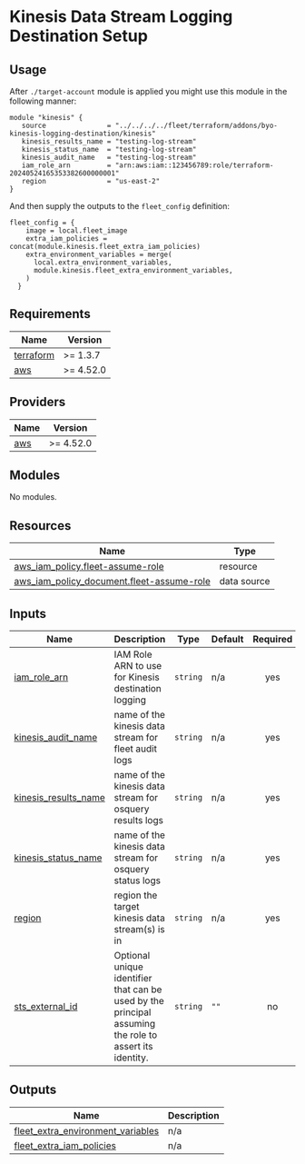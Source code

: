 # Kinesis Data Stream Logging Destination Setup

## Usage

After `./target-account` module is applied you might use this module in the following manner:

```hcl
module "kinesis" {
   source               = "../../../../fleet/terraform/addons/byo-kinesis-logging-destination/kinesis"
   kinesis_results_name = "testing-log-stream"
   kinesis_status_name  = "testing-log-stream"
   kinesis_audit_name   = "testing-log-stream"
   iam_role_arn         = "arn:aws:iam::123456789:role/terraform-20240524165353382600000001"
   region               = "us-east-2"
}
```

And then supply the outputs to the `fleet_config` definition:
```hcl
fleet_config = {
    image = local.fleet_image
    extra_iam_policies = concat(module.kinesis.fleet_extra_iam_policies)
    extra_environment_variables = merge(
      local.extra_environment_variables,
      module.kinesis.fleet_extra_environment_variables,
    )
  }
```

## Requirements

| Name | Version |
|------|---------|
| <a name="requirement_terraform"></a> [terraform](#requirement\_terraform) | >= 1.3.7 |
| <a name="requirement_aws"></a> [aws](#requirement\_aws) | >= 4.52.0 |

## Providers

| Name | Version |
|------|---------|
| <a name="provider_aws"></a> [aws](#provider\_aws) | >= 4.52.0 |

## Modules

No modules.

## Resources

| Name | Type |
|------|------|
| [aws_iam_policy.fleet-assume-role](https://registry.terraform.io/providers/hashicorp/aws/latest/docs/resources/iam_policy) | resource |
| [aws_iam_policy_document.fleet-assume-role](https://registry.terraform.io/providers/hashicorp/aws/latest/docs/data-sources/iam_policy_document) | data source |

## Inputs

| Name | Description | Type | Default | Required |
|------|-------------|------|---------|:--------:|
| <a name="input_iam_role_arn"></a> [iam\_role\_arn](#input\_iam\_role\_arn) | IAM Role ARN to use for Kinesis destination logging | `string` | n/a | yes |
| <a name="input_kinesis_audit_name"></a> [kinesis\_audit\_name](#input\_kinesis\_audit\_name) | name of the kinesis data stream for fleet audit logs | `string` | n/a | yes |
| <a name="input_kinesis_results_name"></a> [kinesis\_results\_name](#input\_kinesis\_results\_name) | name of the kinesis data stream for osquery results logs | `string` | n/a | yes |
| <a name="input_kinesis_status_name"></a> [kinesis\_status\_name](#input\_kinesis\_status\_name) | name of the kinesis data stream for osquery status logs | `string` | n/a | yes |
| <a name="input_region"></a> [region](#input\_region) | region the target kinesis data stream(s) is in | `string` | n/a | yes |
| <a name="input_sts_external_id"></a> [sts\_external\_id](#input\_sts\_external\_id) | Optional unique identifier that can be used by the principal assuming the role to assert its identity. | `string` | `""` | no |

## Outputs

| Name | Description |
|------|-------------|
| <a name="output_fleet_extra_environment_variables"></a> [fleet\_extra\_environment\_variables](#output\_fleet\_extra\_environment\_variables) | n/a |
| <a name="output_fleet_extra_iam_policies"></a> [fleet\_extra\_iam\_policies](#output\_fleet\_extra\_iam\_policies) | n/a |

